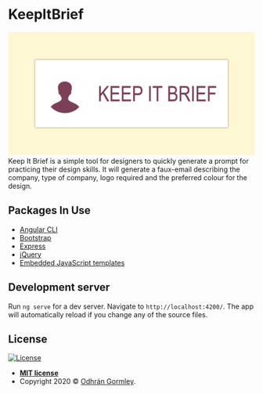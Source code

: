 # KeepItBrief

<a href="https://keepitbrief.godhran.com/"><img src="https://github.com/Godhran/KeepItBrief/blob/master/public/images/KeepItBrief.png" title="Keep It Brief" alt="Keep It Brief"></a>
Keep It Brief is a simple tool for designers to quickly generate a prompt for practicing their design skills. It will generate a faux-email describing the company, type of company, logo required and the preferred colour for the design.

## Packages In Use
- [Angular CLI](https://github.com/angular/angular-cli)
- [Bootstrap](https://www.npmjs.com/package/bootstrap)
- [Express](https://www.npmjs.com/package/express)
- [jQuery](https://www.npmjs.com/package/jquery)
- [Embedded JavaScript templates](https://www.npmjs.com/package/ejs)

## Development server

Run `ng serve` for a dev server. Navigate to `http://localhost:4200/`. The app will automatically reload if you change any of the source files.


## License

[![License](http://img.shields.io/:license-mit-blue.svg?style=flat-square)](http://badges.mit-license.org)

- **[MIT license](http://opensource.org/licenses/mit-license.php)**
- Copyright 2020 © <a href="http://godhran.com" target="_blank">Odhrán Gormley</a>.
